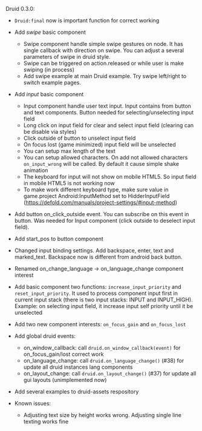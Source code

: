 Druid 0.3.0:

- `Druid:final` now is important function for correct working

- Add _swipe_ basic component
	- Swipe component handle simple swipe gestures on node. It has single callback with direction on swipe. You can adjust a several parameters of swipe in druid style.
	- Swipe can be triggered on action.released or while user is make swiping (in process)
	- Add swipe example at main Druid example. Try swipe left/right to switch example pages.

- Add _input_ basic component
	- Input component handle user text input. Input contains from button and text components. Button needed for selecting/unselecting input field
	- Long click on input field for clear and select input field (clearing can be disable via styles)
	- Click outside of button to unselect input field
	- On focus lost (game minimized) input field will be unselected
	- You can setup max length of the text
	- You can setup allowed characters. On add not allowed characters `on_input_wrong` will be called. By default it cause simple shake animation
	- The keyboard for input will not show on mobile HTML5. So input field in mobile HTML5 is not working now
	- To make work different keyboard type, make sure value in game.project Android:InputMethod set to HidderInputField (https://defold.com/manuals/project-settings/#input-method)

- Add button on_click_outside event. You can subscribe on this event in button. Was needed for Input component (click outside to deselect input field).
- Add start_pos to button component

- Changed input binding settings. Add backspace, enter, text and marked_text. Backspace now is different from android back button.

- Renamed on_change_language -> on_language_change component interest

- Add basic component two functions: `increase_input_priority` and `reset_input_priority`. It used to process component input first in current input stack (there is two input stacks: INPUT and INPUT_HIGH). Example: on selecting input field, it increase input self priority until it be unselected

- Add two new component interests: `on_focus_gain` and `on_focus_lost`

- Add global druid events:
	- on_window_callback: call `druid.on_window_callback(event)` for on_focus_gain/lost correct work
	- on_language_change: call `druid.on_language_change()` (#38) for update all druid instances lang components
	- on_layout_change: call `druid.on_layout_change()` (#37) for update all gui layouts (unimplemented now)

- Add several examples to druid-assets respository

- Known issues:
	- Adjusting text size by height works wrong. Adjusting single line texting works fine
	